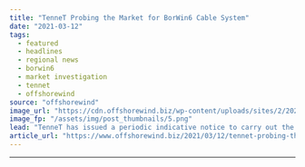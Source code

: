 ```yaml
---
title: "TenneT Probing the Market for BorWin6 Cable System"
date: "2021-03-12"
tags: 
  - featured
  - headlines
  - regional news
  - borwin6
  - market investigation
  - tennet
  - offshorewind
source: "offshorewind"
image_url: "https://cdn.offshorewind.biz/wp-content/uploads/sites/2/2021/03/12105015/TenneT-Probing-the-Market-for-BorWin6-Cable-System.png"
image_fp: "/assets/img/post_thumbnails/5.png"
lead: "TenneT has issued a periodic indicative notice to carry out the market investigation on"
article_url: "https://www.offshorewind.biz/2021/03/12/tennet-probing-the-market-for-borwin6-cable-system/"
---
```


---
